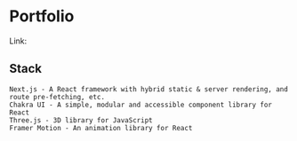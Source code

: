 # Portfolio
Link: 
## Stack
    Next.js - A React framework with hybrid static & server rendering, and route pre-fetching, etc.
    Chakra UI - A simple, modular and accessible component library for React
    Three.js - 3D library for JavaScript
    Framer Motion - An animation library for React
